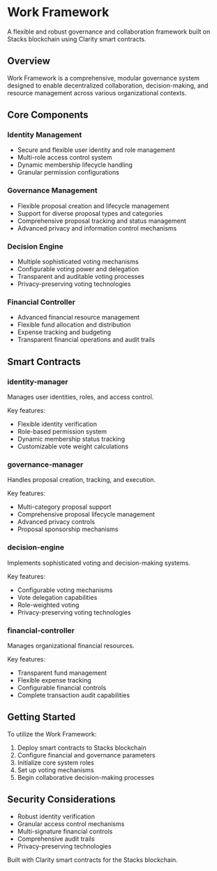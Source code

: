 # Work Framework

A flexible and robust governance and collaboration framework built on Stacks blockchain using Clarity smart contracts.

## Overview

Work Framework is a comprehensive, modular governance system designed to enable decentralized collaboration, decision-making, and resource management across various organizational contexts.

## Core Components

### Identity Management
- Secure and flexible user identity and role management
- Multi-role access control system
- Dynamic membership lifecycle handling
- Granular permission configurations

### Governance Management
- Flexible proposal creation and lifecycle management
- Support for diverse proposal types and categories
- Comprehensive proposal tracking and status management
- Advanced privacy and information control mechanisms

### Decision Engine
- Multiple sophisticated voting mechanisms
- Configurable voting power and delegation
- Transparent and auditable voting processes
- Privacy-preserving voting technologies

### Financial Controller
- Advanced financial resource management
- Flexible fund allocation and distribution
- Expense tracking and budgeting
- Transparent financial operations and audit trails

## Smart Contracts

### identity-manager
Manages user identities, roles, and access control.

Key features:
- Flexible identity verification
- Role-based permission system
- Dynamic membership status tracking
- Customizable vote weight calculations

### governance-manager
Handles proposal creation, tracking, and execution.

Key features:
- Multi-category proposal support
- Comprehensive proposal lifecycle management
- Advanced privacy controls
- Proposal sponsorship mechanisms

### decision-engine
Implements sophisticated voting and decision-making systems.

Key features:
- Configurable voting mechanisms
- Vote delegation capabilities
- Role-weighted voting
- Privacy-preserving voting technologies

### financial-controller
Manages organizational financial resources.

Key features:
- Transparent fund management
- Flexible expense tracking
- Configurable financial controls
- Complete transaction audit capabilities

## Getting Started

To utilize the Work Framework:

1. Deploy smart contracts to Stacks blockchain
2. Configure financial and governance parameters
3. Initialize core system roles
4. Set up voting mechanisms
5. Begin collaborative decision-making processes

## Security Considerations

- Robust identity verification
- Granular access control mechanisms
- Multi-signature financial controls
- Comprehensive audit trails
- Privacy-preserving technologies

Built with Clarity smart contracts for the Stacks blockchain.